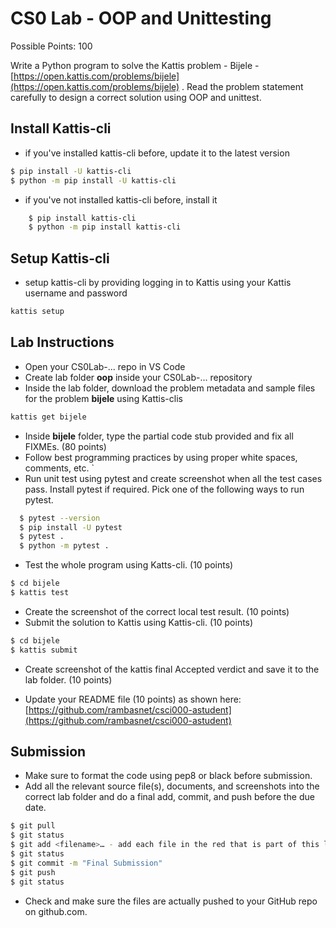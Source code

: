 # CS0 Lab - OOP and Unittesting

Possible Points: 100

Write a Python program to solve the Kattis problem - Bijele - [https://open.kattis.com/problems/bijele](https://open.kattis.com/problems/bijele) . Read the problem statement carefully to design a correct solution using OOP and unittest.

## Install Kattis-cli

- if you've installed kattis-cli before, update it to the latest version

```bash
$ pip install -U kattis-cli
$ python -m pip install -U kattis-cli
```

- if you've not installed kattis-cli before, install it
    
```bash
    $ pip install kattis-cli
    $ python -m pip install kattis-cli
```

## Setup Kattis-cli

- setup kattis-cli by providing logging in to Kattis using your Kattis username and password

```bash
kattis setup
```

## Lab Instructions

- Open your CS0Lab-... repo in VS Code
- Create lab folder **oop** inside your CS0Lab-... repository
- Inside the lab folder, download the problem metadata and sample files for the problem **bijele** using Kattis-clis

```bash
kattis get bijele
```

- Inside **bijele** folder, type the partial code stub provided and fix all FIXMEs. (80 points)
- Follow best programming practices by using proper white spaces, comments, etc.
`
- Run unit test using pytest and create screenshot when all the test cases pass. Install pytest if required. Pick one of the following ways to run pytest.

```bash
  $ pytest --version
  $ pip install -U pytest
  $ pytest .
  $ python -m pytest .
```


- Test the whole program using Katts-cli. (10 points)

```bash
$ cd bijele
$ kattis test
```

- Create the screenshot of the correct local test result. (10 points)
- Submit the solution to Kattis using Kattis-cli. (10 points)

```bash
$ cd bijele
$ kattis submit
```

- Create screenshot of the kattis final Accepted verdict and save it to the lab folder. (10 points)

- Update your README file (10 points) as shown here: [https://github.com/rambasnet/csci000-astudent](https://github.com/rambasnet/csci000-astudent)

## Submission

- Make sure to format the code using pep8 or black before submission.
- Add all the relevant source file(s), documents, and screenshots into the correct lab folder and do a final add, commit, and push before the due date.

```bash
$ git pull
$ git status
$ git add <filename>… - add each file in the red that is part of this lab
$ git status
$ git commit -m "Final Submission"
$ git push
$ git status
```

- Check and make sure the files are actually pushed to your GitHub repo on github.com.
